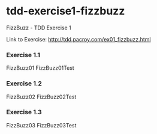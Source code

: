 # tdd-exercise1-fizzbuzz
FizzBuzz - TDD Exercise 1

Link to Exercise: http://tdd.pacroy.com/ex01_fizzbuzz.html

### Exercise 1.1
FizzBuzz01
FizzBuzz01Test

### Exercise 1.2
FizzBuzz02
FizzBuzz02Test

### Exercise 1.3
FizzBuzz03
FizzBuzz03Test
